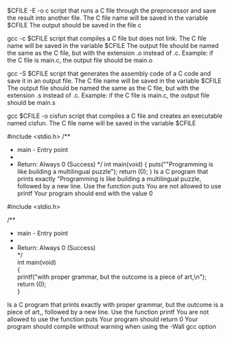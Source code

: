 $CFILE -E -o c 
script that runs a C file through the preprocessor and save the result into another file.
The C file name will be saved in the variable $CFILE
The output should be saved in the file c

gcc -c $CFILE
script that compiles a C file but does not link.
The C file name will be saved in the variable $CFILE
The output file should be named the same as the C file, but with the extension .o instead of .c.
Example: if the C file is main.c, the output file should be main.o

gcc -S $CFILE
script that generates the assembly code of a C code and save it in an output file.
The C file name will be saved in the variable $CFILE
The output file should be named the same as the C file, but with the extension .s instead of .c.
Example: if the C file is main.c, the output file should be main.s

gcc $CFILE -o cisfun
script that compiles a C file and creates an executable named cisfun.
The C file name will be saved in the variable $CFILE


#include <stdio.h>
/**
 * main - Entry point
 *
 * Return: Always 0 (Success)
 */
int main(void)
{
	puts("\"Programming is like building a multilingual puzzle");
	return (0);
}
Is a C program that prints exactly "Programming is like building a multilingual puzzle, followed by a new line.
Use the function puts
You are not allowed to use printf
Your program should end with the value 0

#include <stdio.h>                                             
                                                               
                                                                           
/**                                                                                                                                                      
 * main - Entry point                                                                                                                                    
 *                                                                                                                                                       
 * Return: Always 0 (Success)                                                                                                                            
 */                                                                     
int main(void)                                                                                                                                            
{                                                                                                                                                        
        printf("with proper grammar, but the outcome is a piece of art,\n");                                                                             
                        return (0);                                                                                                                      
}

Is a C program that prints exactly with proper grammar, but the outcome is a piece of art,, followed by a new line.
Use the function printf
You are not allowed to use the function puts
Your program should return 0
Your program should compile without warning when using the -Wall gcc option               
